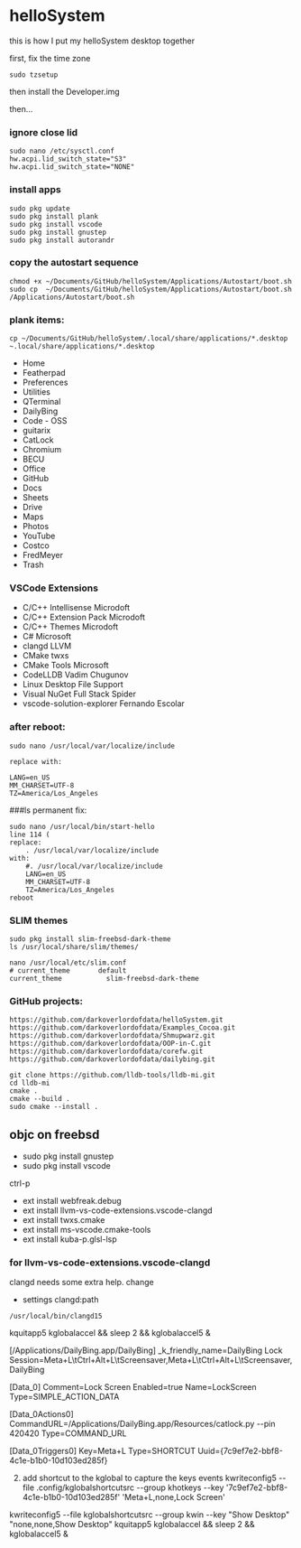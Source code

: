 # helloSystem

this is how I put my helloSystem desktop together


first, fix the time zone

```
sudo tzsetup
```

then install the Developer.img

then...

### ignore close lid
```
sudo nano /etc/sysctl.conf
hw.acpi.lid_switch_state="S3"
hw.acpi.lid_switch_state="NONE"
```


### install apps
```
sudo pkg update
sudo pkg install plank
sudo pkg install vscode
sudo pkg install gnustep
sudo pkg install autorandr
```

### copy the autostart sequence
```
chmod +x ~/Documents/GitHub/helloSystem/Applications/Autostart/boot.sh
sudo cp  ~/Documents/GitHub/helloSystem/Applications/Autostart/boot.sh /Applications/Autostart/boot.sh
```

### plank items:
```
cp ~/Documents/GitHub/helloSystem/.local/share/applications/*.desktop ~.local/share/applications/*.desktop
```

* Home
* Featherpad
* Preferences
* Utilities
* QTerminal
* DailyBing
* Code - OSS
* guitarix
* CatLock
* Chromium
* BECU
* Office
* GitHub
* Docs
* Sheets
* Drive
* Maps
* Photos
* YouTube
* Costco
* FredMeyer
* Trash


### VSCode Extensions
* C/C++ Intellisense      Microdoft
* C/C++ Extension Pack    Microdoft
* C/C++ Themes            Microdoft
* C#                      Microsoft
* clangd                  LLVM
* CMake                   twxs
* CMake Tools             Microsoft
* CodeLLDB                Vadim Chugunov
* Linux Desktop File Support
* Visual NuGet            Full Stack Spider
* vscode-solution-explorer Fernando Escolar

### after reboot:
```
sudo nano /usr/local/var/localize/include

replace with:

LANG=en_US 
MM_CHARSET=UTF-8
TZ=America/Los_Angeles
```

###ls permanent fix:
```
sudo nano /usr/local/bin/start-hello
line 114 (
replace:
    . /usr/local/var/localize/include
with:
    #. /usr/local/var/localize/include
    LANG=en_US
    MM_CHARSET=UTF-8
    TZ=America/Los_Angeles
reboot
```

### SLIM themes
```
sudo pkg install slim-freebsd-dark-theme
ls /usr/local/share/slim/themes/

nano /usr/local/etc/slim.conf
# current_theme       default
current_theme           slim-freebsd-dark-theme

```

### GitHub projects:
```
https://github.com/darkoverlordofdata/helloSystem.git
https://github.com/darkoverlordofdata/Examples_Cocoa.git
https://github.com/darkoverlordofdata/Shmupwarz.git
https://github.com/darkoverlordofdata/OOP-in-C.git
https://github.com/darkoverlordofdata/corefw.git
https://github.com/darkoverlordofdata/dailybing.git
```

```
git clone https://github.com/lldb-tools/lldb-mi.git
cd lldb-mi
cmake .
cmake --build .
sudo cmake --install .
```

## objc on freebsd

* sudo pkg install gnustep
* sudo pkg install vscode

ctrl-p
* ext install webfreak.debug
* ext install llvm-vs-code-extensions.vscode-clangd
* ext install twxs.cmake
* ext install ms-vscode.cmake-tools
* ext install kuba-p.glsl-lsp

### for llvm-vs-code-extensions.vscode-clangd
clangd needs some extra help. change
* settings clangd:path
```
/usr/local/bin/clangd15
```



kquitapp5 kglobalaccel && sleep 2 && kglobalaccel5 &

[/Applications/DailyBing.app/DailyBing]
_k_friendly_name=DailyBing
Lock Session=Meta+L\tCtrl+Alt+L\tScreensaver,Meta+L\tCtrl+Alt+L\tScreensaver,DailyBing


[Data_0]
Comment=Lock Screen
Enabled=true
Name=LockScreen
Type=SIMPLE_ACTION_DATA

[Data_0Actions0]
CommandURL=/Applications/DailyBing.app/Resources/catlock.py --pin 420420
Type=COMMAND_URL

[Data_0Triggers0]
Key=Meta+L
Type=SHORTCUT
Uuid={7c9ef7e2-bbf8-4c1e-b1b0-10d103ed285f}



2) add shortcut to the kglobal to capture the keys events
kwriteconfig5 --file .config/kglobalshortcutsrc --group khotkeys --key '7c9ef7e2-bbf8-4c1e-b1b0-10d103ed285f' 'Meta+L,none,Lock Screen'



kwriteconfig5 --file kglobalshortcutsrc --group kwin --key "Show Desktop" "none,none,Show Desktop"
kquitapp5 kglobalaccel && sleep 2 && kglobalaccel5 &
